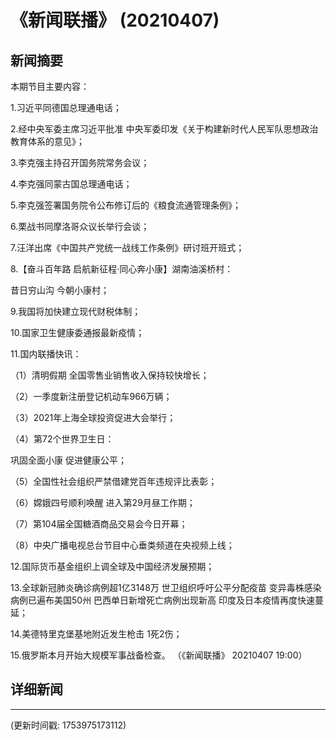 # 《新闻联播》 (20210407)

## 新闻摘要

本期节目主要内容：


1.习近平同德国总理通电话；


2.经中央军委主席习近平批准 中央军委印发《关于构建新时代人民军队思想政治教育体系的意见》；


3.李克强主持召开国务院常务会议；


4.李克强同蒙古国总理通电话；


5.李克强签署国务院令公布修订后的《粮食流通管理条例》；


6.栗战书同摩洛哥众议长举行会谈；


7.汪洋出席《中国共产党统一战线工作条例》研讨班开班式；


8.【奋斗百年路 启航新征程·同心奔小康】湖南油溪桥村：

昔日穷山沟 今朝小康村；


9.我国将加快建立现代财税体制；


10.国家卫生健康委通报最新疫情；


11.国内联播快讯：


（1）清明假期 全国零售业销售收入保持较快增长；


（2）一季度新注册登记机动车966万辆；


（3）2021年上海全球投资促进大会举行；


（4）第72个世界卫生日：

巩固全面小康 促进健康公平；


（5）全国性社会组织严禁借建党百年违规评比表彰；


（6）嫦娥四号顺利唤醒 进入第29月昼工作期；


（7）第104届全国糖酒商品交易会今日开幕；


（8）中央广播电视总台节目中心垂类频道在央视频上线；


12.国际货币基金组织上调全球及中国经济发展预期；


13.全球新冠肺炎确诊病例超1亿3148万 世卫组织呼吁公平分配疫苗 变异毒株感染病例已遍布美国50州 巴西单日新增死亡病例出现新高 印度及日本疫情再度快速蔓延；


14.美德特里克堡基地附近发生枪击 1死2伤；


15.俄罗斯本月开始大规模军事战备检查。
（《新闻联播》 20210407 19:00）

## 详细新闻

---

(更新时间戳: 1753975173112)

